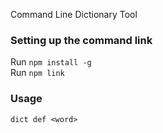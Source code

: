 Command Line Dictionary Tool

### Setting up the command link
Run ``` npm install -g ``` <br/>
Run ``` npm link ```

### Usage 
```dict def <word>```